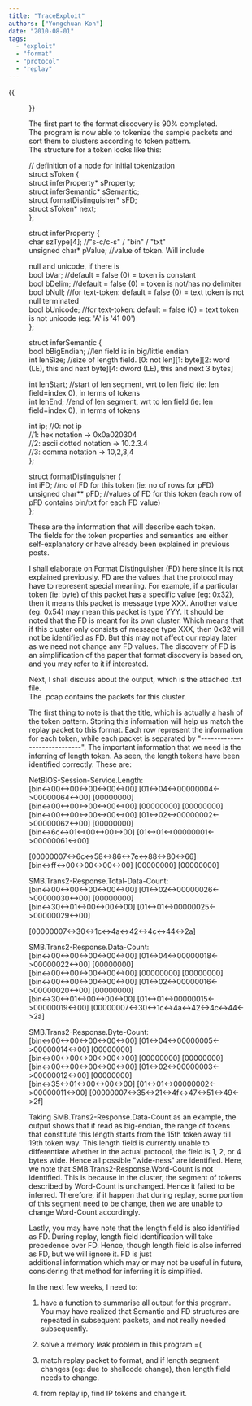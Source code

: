 ```yaml
---
title: "TraceExploit"
authors: ["Yongchuan Koh"]
date: "2010-08-01"
tags: 
  - "exploit"
  - "format"
  - "protocol"
  - "replay"
---
```

{{<figure src="images/banner.png" alt="Banner" width="50%">}}

The first part to the format discovery is 90% completed.  
The program is now able to tokenize the sample packets and sort them to clusters according to token pattern.  
The structure for a token looks like this:  
  
// definition of a node for initial tokenization  
struct sToken {  
struct inferProperty\* sProperty;  
struct inferSemantic\* sSemantic;  
struct formatDistinguisher\* sFD;  
struct sToken\* next;  
};  
  
struct inferProperty {  
char szType\[4\]; //"s-c/c-s" / "bin" / "txt"  
unsigned char\* pValue; //value of token. Will include  
  
null and unicode, if there is  
bool bVar; //default = false (0) = token is constant  
bool bDelim; //default = false (0) = token is not/has no delimiter  
bool bNull; //for text-token: default = false (0) = text token is not null terminated  
bool bUnicode; //for text-token: default = false (0) = text token is not unicode (eg: 'A' is '41 00')  
};  
  
struct inferSemantic {  
bool bBigEndian; //len field is in big/little endian  
int lenSize; //size of length field. \[0: not len\]\[1: byte\]\[2: word (LE), this and next byte\]\[4: dword (LE), this and next 3 bytes\]  
  
int lenStart; //start of len segment, wrt to len field (ie: len field=index 0), in terms of tokens  
int lenEnd; //end of len segment, wrt to len field (ie: len field=index 0), in terms of tokens  
  
int ip; //0: not ip  
//1: hex notation -> 0x0a020304  
//2: ascii dotted notation -> 10.2.3.4  
//3: comma notation -> 10,2,3,4  
};  
  
struct formatDistinguisher {  
int iFD; //no of FD for this token (ie: no of rows for pFD)  
unsigned char\*\* pFD; //values of FD for this token (each row of pFD contains bin/txt for each FD value)  
};  
  
These are the information that will describe each token.  
The fields for the token properties and semantics are either self-explanatory or have already been explained in previous posts.  
  
I shall elaborate on Format Distinguisher (FD) here since it is not explained previously. FD are the values that the protocol may have to represent special meaning. For example, if a particular token (ie: byte) of this packet has a specific value (eg: 0x32), then it means this packet is message type XXX. Another value (eg: 0x54) may mean this packet is type YYY. It should be noted that the FD is meant for its own cluster. Which means that if this cluster only consists of message type XXX, then 0x32 will not be identified as FD. But this may not affect our replay later as we need not change any FD values. The discovery of FD is an simplification of the paper that format discovery is based on, and you may refer to it if interested.  
  
Next, I shall discuss about the output, which is the attached .txt file.  
The .pcap contains the packets for this cluster.  
  
The first thing to note is that the title, which is actually a hash of the token pattern. Storing this information will help us match the replay packet to this format. Each row represent the information for each token, while each packet is separated by "-----------------------------". The important information that we need is the inferring of length token. As seen, the length tokens have been identified correctly. These are:  
  
NetBIOS-Session-Service.Length:  
\[bin<->00<->00<->00<->00<->00\] \[01<->04<->00000004<->00000064<->00\] \[00000000\]  
\[bin<->00<->00<->00<->00<->00\] \[00000000\] \[00000000\]  
\[bin<->00<->00<->00<->00<->00\] \[01<->02<->00000002<->00000062<->00\] \[00000000\]  
\[bin<->6c<->01<->00<->00<->00\] \[01<->01<->00000001<->00000061<->00\]  
  
\[00000007<->6c<->58<->86<->7e<->88<->80<->66\]  
\[bin<->ff<->00<->00<->00<->00\] \[00000000\] \[00000000\]  
  
SMB.Trans2-Response.Total-Data-Count:  
\[bin<->00<->00<->00<->00<->00\] \[01<->02<->00000026<->00000030<->00\] \[00000000\]  
\[bin<->30<->01<->00<->00<->00\] \[01<->01<->00000025<->00000029<->00\]  
  
\[00000007<->30<->1c<->4a<->42<->4c<->44<->2a\]  
  
  
SMB.Trans2-Response.Data-Count:  
\[bin<->00<->00<->00<->00<->00\] \[01<->04<->00000018<->00000022<->00\] \[00000000\]  
\[bin<->00<->00<->00<->00<->00\] \[00000000\] \[00000000\]  
\[bin<->00<->00<->00<->00<->00\] \[01<->02<->00000016<->00000020<->00\] \[00000000\]  
\[bin<->30<->01<->00<->00<->00\] \[01<->01<->00000015<->00000019<->00\] \[00000007<->30<->1c<->4a<->42<->4c<->44<->2a\]  
  
  
SMB.Trans2-Response.Byte-Count:  
\[bin<->00<->00<->00<->00<->00\] \[01<->04<->00000005<->00000014<->00\] \[00000000\]  
\[bin<->00<->00<->00<->00<->00\] \[00000000\] \[00000000\]  
\[bin<->00<->00<->00<->00<->00\] \[01<->02<->00000003<->00000012<->00\] \[00000000\]  
\[bin<->35<->01<->00<->00<->00\] \[01<->01<->00000002<->00000011<->00\] \[00000007<->35<->21<->4f<->47<->51<->49<->2f\]  
  
Taking SMB.Trans2-Response.Data-Count as an example, the output shows that if read as big-endian, the range of tokens that constitute this length starts from the 15th token away till 19th token way. This length field is currently unable to differentiate whether in the actual protocol, the field is 1, 2, or 4 bytes wide. Hence all possible "wide-ness" are identified. Here, we note that SMB.Trans2-Response.Word-Count is not identified. This is because in the cluster, the segment of tokens described by Word-Count is unchanged. Hence it failed to be inferred. Therefore, if it happen that during replay, some portion of this segment need to be change, then we are unable to change Word-Count accordingly.  
  
Lastly, you may have note that the length field is also identified as FD. During replay, length field identification will take precedence over FD. Hence, though length field is also inferred as FD, but we will ignore it. FD is just  
additional information which may or may not be useful in future, considering that method for inferring it is simplified.  
  
In the next few weeks, I need to:  
1) have a function to summarise all output for this program. You may have realized that Semantic and FD structures are repeated in subsequent packets, and not really needed subsequently.  
  
2) solve a memory leak problem in this program =(  
  
3) match replay packet to format, and if length segment changes (eg: due to shellcode change), then length field needs to change.  
  
4) from replay ip, find IP tokens and change it.
